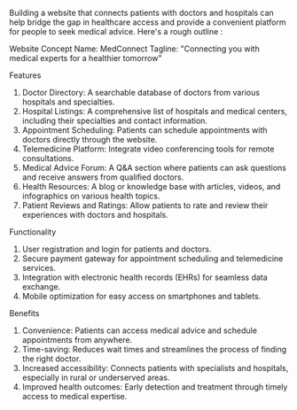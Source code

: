 Building a website that connects patients with doctors and hospitals can help bridge the gap in healthcare access and provide a convenient platform for people to seek medical advice. Here's a rough outline :

Website Concept
Name: MedConnect 
Tagline: "Connecting you with medical experts for a healthier tomorrow"

Features
1. Doctor Directory: A searchable database of doctors from various hospitals and specialties.
2. Hospital Listings: A comprehensive list of hospitals and medical centers, including their specialties and contact information.
3. Appointment Scheduling: Patients can schedule appointments with doctors directly through the website.
4. Telemedicine Platform: Integrate video conferencing tools for remote consultations.
5. Medical Advice Forum: A Q&A section where patients can ask questions and receive answers from qualified doctors.
6. Health Resources: A blog or knowledge base with articles, videos, and infographics on various health topics.
7. Patient Reviews and Ratings: Allow patients to rate and review their experiences with doctors and hospitals.

Functionality
1. User registration and login for patients and doctors.
2. Secure payment gateway for appointment scheduling and telemedicine services.
3. Integration with electronic health records (EHRs) for seamless data exchange.
4. Mobile optimization for easy access on smartphones and tablets.

Benefits
1. Convenience: Patients can access medical advice and schedule appointments from anywhere.
2. Time-saving: Reduces wait times and streamlines the process of finding the right doctor.
3. Increased accessibility: Connects patients with specialists and hospitals, especially in rural or underserved areas.
4. Improved health outcomes: Early detection and treatment through timely access to medical expertise.

